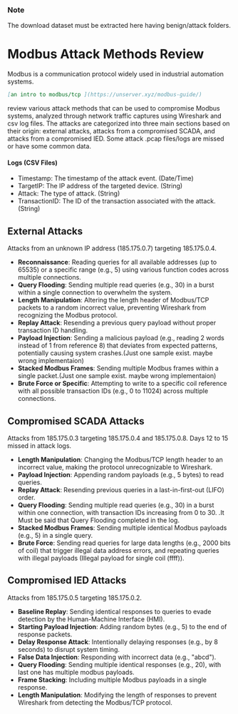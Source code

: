 ### Note 

The download dataset must be extracted here having benign/attack folders.

# Modbus Attack Methods Review


Modbus is a communication protocol widely used in industrial automation systems. 
```md
[an intro to modbus/tcp ](https://unserver.xyz/modbus-guide/)
```

review various attack methods that can be used to compromise Modbus systems, analyzed through network traffic captures using Wireshark and csv log files.
The attacks are categorized into three main sections based on their origin: external attacks, attacks from a compromised SCADA, and attacks from a compromised IED.
Some attack .pcap files/logs are missed or have some common data.

#### Logs (CSV Files)

- Timestamp: The timestamp of the attack event. (Date/Time)
- TargetIP: The IP address of the targeted device. (String)
- Attack: The type of attack. (String)
- TransactionID: The ID of the transaction associated with the attack. (String)

## External Attacks

Attacks from an unknown IP address (185.175.0.7) targeting 185.175.0.4.

- **Reconnaissance**: Reading queries for all available addresses (up to 65535) or a specific range (e.g., 5) using various function codes across multiple connections.
- **Query Flooding**: Sending multiple read queries (e.g., 30) in a burst within a single connection to overwhelm the system.
- **Length Manipulation**: Altering the length header of Modbus/TCP packets to a random incorrect value, preventing Wireshark from recognizing the Modbus protocol.
- **Replay Attack**: Resending a previous query payload without proper transaction ID handling.
- **Payload Injection**: Sending a malicious payload (e.g., reading 2 words instead of 1 from reference 8) that deviates from expected patterns, potentially causing system crashes.(Just one sample exist. maybe wrong implementaion)
- **Stacked Modbus Frames**: Sending multiple Modbus frames within a single packet.(Just one sample exist. maybe wrong implementaion)
- **Brute Force or Specific**: Attempting to write to a specific coil reference with all possible transaction IDs (e.g., 0 to 11024) across multiple connections.

## Compromised SCADA Attacks

Attacks from 185.175.0.3 targeting 185.175.0.4 and 185.175.0.8.
Days 12 to 15 missed in attack logs.

- **Length Manipulation**: Changing the Modbus/TCP length header to an incorrect value, making the protocol unrecognizable to Wireshark.
- **Payload Injection**: Appending random payloads (e.g., 5 bytes) to read queries.
- **Replay Attack**: Resending previous queries in a last-in-first-out (LIFO) order.
- **Query Flooding**: Sending multiple read queries (e.g., 30) in a burst within one connection, with transaction IDs increasing from 0 to 30. .It Must be said that Query Flooding completed in the log.
- **Stacked Modbus Frames**: Sending multiple identical Modbus payloads (e.g., 5) in a single query.
- **Brute Force**: Sending read queries for large data lengths (e.g., 2000 bits of coil) that trigger illegal data address errors, and repeating queries with illegal payloads (Illegal payload for single coil (ffff)).

## Compromised IED Attacks

Attacks from 185.175.0.5 targeting 185.175.0.2.

- **Baseline Replay**: Sending identical responses to queries to evade detection by the Human-Machine Interface (HMI).
- **Starting Payload Injection**: Adding random bytes (e.g., 5) to the end of response packets.
- **Delay Response Attack**: Intentionally delaying responses (e.g., by 8 seconds) to disrupt system timing.
- **False Data Injection**: Responding with incorrect data (e.g., "abcd").
- **Query Flooding**: Sending multiple identical responses (e.g., 20), with last one has multiple modbus payloads.
- **Frame Stacking**: Including multiple Modbus payloads in a single response.
- **Length Manipulation**: Modifying the length of responses to prevent Wireshark from detecting the Modbus/TCP protocol.	
	 

